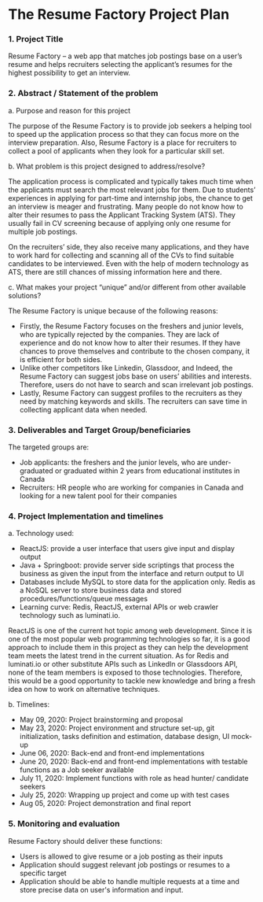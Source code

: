 # The Resume Factory Project Plan

### 1. Project Title

Resume Factory – a web app that matches job postings base on a user’s resume and helps recruiters selecting the applicant’s resumes for the highest possibility to get an interview.

### 2. Abstract / Statement of the problem

a. Purpose and reason for this project

The purpose of the Resume Factory is to provide job seekers a helping tool to speed up the application process so that they can focus more on the interview preparation. Also, Resume Factory is a place for recruiters to collect a pool of applicants when they look for a particular skill set.

b. What problem is this project designed to address/resolve?

The application process is complicated and typically takes much time when the applicants must search the most relevant jobs for them. Due to students’ experiences in applying for part-time and internship jobs, the chance to get an interview is meager and frustrating. Many people do not know how to alter their resumes to pass the Applicant Tracking System (ATS). They usually fail in CV screening because of applying only one resume for multiple job postings.

On the recruiters’ side, they also receive many applications, and they have to work hard for collecting and scanning all of the CVs to find suitable candidates to be interviewed. Even with the help of modern technology as ATS, there are still chances of missing information here and there.

c. What makes your project “unique” and/or different from other available solutions?

The Resume Factory is unique because of the following reasons:
- Firstly, the Resume Factory focuses on the freshers and junior levels, who are typically rejected by the companies. They are lack of experience and do not know how to alter their resumes. If they have chances to prove themselves and contribute to the chosen company, it is efficient for both sides.
- Unlike other competitors like Linkedin, Glassdoor, and Indeed, the Resume Factory can suggest jobs base on users’ abilities and interests. Therefore, users do not have to search and scan irrelevant job postings.
- Lastly, Resume Factory can suggest profiles to the recruiters as they need by matching keywords and skills. The recruiters can save time in collecting applicant data when needed.

### 3. Deliverables and Target Group/beneficiaries

The targeted groups are:
- Job applicants: the freshers and the junior levels, who are under-graduated or graduated within 2 years from educational institutes in Canada
- Recruiters: HR people who are working for companies in Canada and looking for a new talent pool for their companies

### 4. Project Implementation and timelines

a. Technology used:

- ReactJS: provide a user interface that users give input and display output
- Java + Springboot: provide server side scriptings that process the business as given the input from the interface and return output to UI
- Databases include MySQL to store data for the application only. Redis as a NoSQL server to store business data and stored procedures/functions/queue messages
- Learning curve: Redis, ReactJS, external APIs or web crawler technology such as luminati.io.

ReactJS is one of the current hot topic among web development. Since it is one of the most popular web programming technologies so far, it is a good approach to include them in this project as they can help the development team meets the latest trend in the current situation. As for Redis and luminati.io or other substitute APIs such as LinkedIn or Glassdoors API, none of the team members is exposed to those technologies. Therefore, this would be a good opportunity to tackle new knowledge and bring a fresh idea on how to work on alternative techniques.

b. Timelines:

-  May 09, 2020: Project brainstorming and proposal
-  May 23, 2020: Project environment and structure set-up, git initialization, tasks definition and estimation, database design, UI mock-up
- June 06, 2020: Back-end and front-end implementations
- June 20, 2020: Back-end and front-end implementations with testable functions as a Job seeker available
- July 11, 2020: Implement functions with role as head hunter/ candidate seekers
- July 25, 2020: Wrapping up project and come up with test cases
-  Aug 05, 2020: Project demonstration and final report

### 5. Monitoring and evaluation

Resume Factory should deliver these functions:

- Users is allowed to give resume or a job posting as their inputs
- Application should suggest relevant job postings or resumes to a specific target
- Application should be able to handle multiple requests at a time and store precise data on user's information and input.
